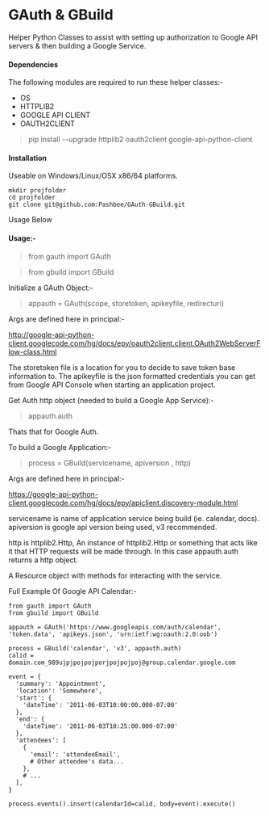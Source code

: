 # GAuth & GBuild

Helper Python Classes to assist with setting up authorization to Google API servers & then building a Google Service.

#### Dependencies

The following modules are required to run these helper classes:-

* OS
* HTTPLIB2
* GOOGLE API CLIENT
* OAUTH2CLIENT

> pip install --upgrade httplib2 oauth2client google-api-python-client

#### Installation

Useable on Windows/Linux/OSX x86/64 platforms.

```
mkdir projfolder
cd projfolder
git clone git@github.com:Pashbee/GAuth-GBuild.git

```

Usage Below

#### Usage:-

> from gauth import GAuth

> from gbuild import GBuild

Initialize a GAuth Object:-

> appauth = GAuth(scope, storetoken, apikeyfile, redirecturi)

Args are defined here in principal:-

http://google-api-python-client.googlecode.com/hg/docs/epy/oauth2client.client.OAuth2WebServerFlow-class.html

The storetoken file is a location for you to decide to save token base information to. The apikeyfile is the json formatted credentials you
can get from Google API Console when starting an application project.

Get Auth http object (needed to build a Google App Service):-

> appauth.auth

Thats that for Google Auth.

To build a Google Application:-

> process = GBuild(servicename, apiversion , http)

Args are defined here in principal:-

https://google-api-python-client.googlecode.com/hg/docs/epy/apiclient.discovery-module.html

servicename is name of application service being build (ie. calendar, docs). apiversion is google api version being used, v3 recommended.

http is httplib2.Http, An instance of httplib2.Http or something that acts like it that HTTP requests will be made through. In this case
appauth.auth returns a http object.

A Resource object with methods for interacting with the service.

Full Example Of Google API Calendar:-

```
from gauth import GAuth
from gbuild import GBuild

appauth = GAuth('https://www.googleapis.com/auth/calendar', 'token.data', 'apikeys.json', 'urn:ietf:wg:oauth:2.0:oob')

process = GBuild('calendar', 'v3', appauth.auth)
calid = domain.com_989ujpjpojpojporjpojpojpoj@group.calendar.google.com

event = {
  'summary': 'Appointment',
  'location': 'Somewhere',
  'start': {
    'dateTime': '2011-06-03T10:00:00.000-07:00'
  },
  'end': {
    'dateTime': '2011-06-03T10:25:00.000-07:00'
  },
  'attendees': [
    {
      'email': 'attendeeEmail',
      # Other attendee's data...
    },
    # ...
  ],
}

process.events().insert(calendarId=calid, body=event).execute()

```







